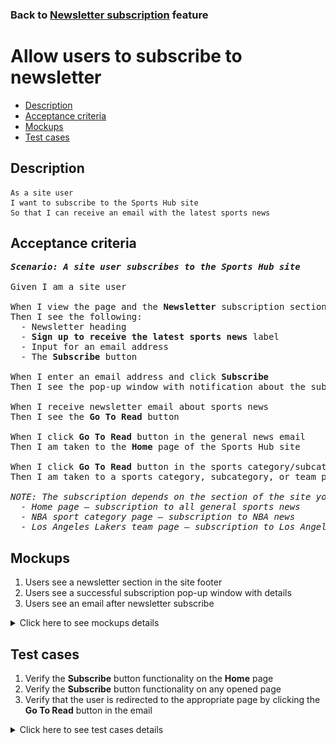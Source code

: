 ### Back to [Newsletter subscription](../../) feature

# Allow users to subscribe to newsletter

- [Description](#description)
- [Acceptance criteria](#acceptance-criteria)
- [Mockups](#mockups)
- [Test cases](#test-cases)

## Description

    As a site user
    I want to subscribe to the Sports Hub site
    So that I can receive an email with the latest sports news

## Acceptance criteria

<pre>
<b><i>Scenario: A site user subscribes to the Sports Hub site</i></b>

Given I am a site user

When I view the page and the <b>Newsletter</b> subscription section in the site footer
Then I see the following:
  - Newsletter heading
  - <b>Sign up to receive the latest sports news</b> label
  - Input for an email address
  - The <b>Subscribe</b> button

When I enter an email address and click <b>Subscribe</b>
Then I see the pop-up window with notification about the subscribed news category

When I receive newsletter email about sports news
Then I see the <b>Go To Read</b> button

When I click <b>Go To Read</b> button in the general news email
Then I am taken to the <b>Home</b> page of the Sports Hub site 

When I click <b>Go To Read</b> button in the sports category/subcategory/team news email
Then I am taken to a sports category, subcategory, or team page of the Sports Hub site

<i>NOTE: The subscription depends on the section of the site you are currently on, for example:
  - Home page – subscription to all general sports news
  - NBA sport category page – subscription to NBA news
  - Los Angeles Lakers team page – subscription to Los Angeles Lakers team news</i>
</pre>

## Mockups

1. Users see a newsletter section in the site footer
2. Users see a successful subscription pop-up window with details
3. Users see an email after newsletter subscribe

<details>
  <summary>Click here to see mockups details</summary>

**1. Users see a newsletter section in the site footer:**

![Users see a newsletter section in the site footer](/sports_hub_portal/web_application_features/newsletter_email/images/site_footer.png)

**2. Users see a successful subscription pop-up window with details:**

![Users see a successful subscription pop-up window with details](/sports_hub_portal/web_application_features/newsletter_email/images/successful_subscription.png)

**3. Users see an email after newsletter subscribe:**

![Users see an email after newsletter subscribe](/sports_hub_portal/web_application_features/newsletter_email/images/news_email.png)

</details>

## Test cases

1. Verify the <b>Subscribe</b> button functionality on the <b>Home</b> page
2. Verify the <b>Subscribe</b> button functionality on any opened page
3. Verify that the user is redirected to the appropriate page by clicking the <b>Go To Read</b> button in the email

<details>
  <summary>Click here to see test cases details</summary>

### **#1. Verify the Subscribe button functionality on the Home page**

|Preconditions|Steps|Expected result
--------------|-----|----------
|- On the site footer > <b>Newsletter</b>|1) In the <b>Your email address</b> field, enter an email address</br>2) Click <b>Subscribe</b></br>3) Verify that the user is subscribed to all general sports news|2) The pop-up window appears with a notification that the user is subscribed to all general sports news</br>3) The user receives an email with the latest news from all categories on a daily basis|

### **#2. Verify the Subscribe button functionality on any opened page**

|Preconditions|Steps|Expected result
--------------|-----|----------
|- On the <b>NBA</b> league page/<b>Los Angeles Lakers</b> team page</br>- On the site footer > <b>Newsletter</b>|1) In the <b>Your email address</b> field, enter the user email address</br>2) Click <b>Subscribe</b></br>3) Verify that the user is subscribed to <b>NBA</b> league/<b>Los Angeles Lakers</b> team news|2) The pop-up window appears with a notification that the user is subscribed to <b>NBA</b> league/<b>Los Angeles Lakers</b> team news</br>3) The user receives an email with the latest news from the appropriate category/team page on a daily basis|

### **#3. Verify that the user is redirected to the appropriate page by clicking the Go To Read button in the email**

|Preconditions|Steps|Expected result
--------------|-----|----------
|- The user is subscribed and receives an email with general news</br>- The user is subscribed and receives an email with category, subcategory, or team news|1) Open an email with general news</br>2) Click <b>Go to read</b></br>3) Open an email with category, subcategory, or team news</br>4) Click <b>Go to read</b>|2) The page with general news (<b>Home</b>) is opened</br>4) The page with category, subcategory, or team news is opened|

</details>
